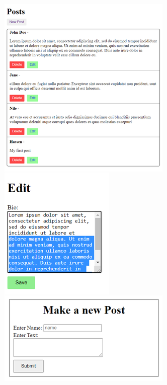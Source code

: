 ![mainImg](thumbnails/mainImg.png?raw=true "Title")
![mainImg](thumbnails/editImg.png?raw=true "Title")
![mainImg](thumbnails/newImg.png?raw=true "Title")